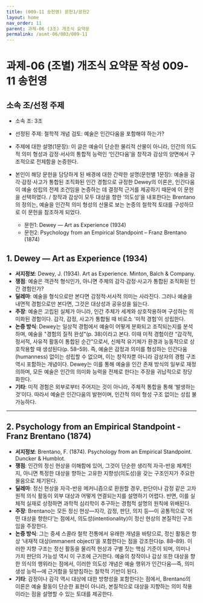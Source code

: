 ```yaml
---
title: (009-11 송헌영) 문헌1/문헌2
layout: home
nav_order: 11
parent: 과제-06 (3조) 개조식 요약문
permalink: /asmt-06/003/009-11
---
```


# 과제-06 (조별) 개조식 요약문 작성 009-11 송헌영

## 소속 조/선정 주제

- 소속 조: 3조
- 선정된 주제: 철학적 개념 검토: 예술은 인간다움을 포함해야 하는가? 
- 주제에 대한 설명(1문장): 이 글은 예술이 단순한 물리적 산물이 아니라, 인간의 의도적 의미 형성과 감정·서사의 통합적 능력인 ‘인간다움’을 창작과 감상의 양면에서 구조적으로 전제함을 논증한다.
- 본인이 해당 문헌을 담당하게 된 배경에 대한 간략한 설명(문헌별 1문장): 예술을 감각·감정·사고가 통합된 조직화된 인간 경험으로 규정한 Dewey의 이론은, 인간다움이 예술 성립의 전제 조건임을 논증하는 데 결정적 근거를 제공하기 때문에 이 문헌을 선택하였다. / 창작과 감상이 모두 대상을 향한 ‘의도성’을 내포한다는 Brentano의 정의는, 예술을 인간적 의미 형성의 산물로 보는 논증의 철학적 토대를 구성하므로 이 문헌을 참조하게 되었다.
 
  - 문헌1: Dewey — Art as Experience (1934)
  - 문헌2: Psychology from an Empirical Standpoint – Franz Brentano (1874)

## 1. Dewey — Art as Experience (1934)

- **서지정보**: Dewey, J. (1934). Art as Experience. Minton, Balch & Company.
- **쟁점**: 예술은 객관적 형식인가, 아니면 주체의 감각·감정·사고가 통합된 조직화된 인간 경험인가?
- **딜레마**: 예술을 형식으로만 본다면 감정적·서사적 의미는 사라진다. 그러나 예술을 내면적 경험으로만 본다면, 그것은 대상성과 공유성을 잃는다.
- **주장**: 예술은 고립된 실체가 아니라, 인간 주체가 세계와 상호작용하며 구성하는 의미화된 경험이다. 감각, 감정, 사고가 통합될 때 비로소 '미적 경험'이 성립한다.
- **논증 방식**: Dewey는 일상적 경험에서 예술이 어떻게 분화되고 조직되는지를 분석하며, 예술을 "경험의 질적 완성"(p. 38)이라고 본다. 이때 미적 경험이란 “감각적, 정서적, 사유적 활동이 통합된 순간”으로서, 신체적 유기체가 환경과 능동적으로 상호작용할 때 생성된다(p. 58–59). 즉, 예술은 감정과 의미를 형성하는 인간다움(humanness) 없이는 성립할 수 없으며, 이는 창작자뿐 아니라 감상자의 경험 구조 역시 포함하는 개념이다. Dewey는 이를 통해 예술을 인간 존재 방식의 일부로 재정의하며, 모든 예술은 인간의 의미화 능력을 전제로 한다는 주장을 귀납적으로 정당화한다.
- **기타**: 미적 경험은 외부로부터 주어지는 것이 아니라, 주체적 통합을 통해 ‘발생하는 것’이다. 따라서 예술은 인간다움의 발현이며, 인간적 의미 형성 구조 없이는 성립 불가능하다.

---

## 2. Psychology from an Empirical Standpoint - Franz Brentano (1874)

- **서지정보**: Brentano, F. (1874). Psychology from an Empirical Standpoint. Duncker & Humblot.
- **쟁점**: 인간의 정신 현상을 이해함에 있어, 그것이 단순한 생리적 자극-반응 체계인지, 아니면 특정한 대상을 향하는 고유한 지향성(의도성)을 갖는 구조인지가 주요한 물음으로 제기된다.
- **딜레마**: 정신 현상을 자극-반응 메커니즘으로 환원할 경우, 판단이나 감정 같은 고차원적 의식 활동이 외부 대상과 어떻게 연결되는지를 설명하기 어렵다. 반면, 이를 실체적 실재로 상정하면 과학적 심리학이 추구하는 경험적 설명의 원칙에 위배된다.
- **주장**: Brentano는 모든 정신 현상—지각, 감정, 판단, 의지 등—이 공통적으로 ‘어떤 대상을 향한다’는 점에서, 의도성(intentionality)이 정신 현상의 본질적인 구조임을 주장한다.
- **논증 방식**:  그는 중세 스콜라 철학 전통에서 유래한 개념을 바탕으로, 정신 활동은 항상 ‘내재적 대상(immanent object)’을 포함한다는 점을 강조한다(p. 88–89). 이러한 지향 구조는 정신 활동을 물리적 현상과 구별 짓는 핵심 기준이 되며, 의미나 가치 판단의 가능성 역시 이 구조에 근거한다. 예술의 창작이나 감상 또한 대상을 향한 의식의 행위라는 점에서, 이러한 의도성 개념은 예술 행위가 인간다움—즉, 의미 생성 능력—에 근거함을 뒷받침하는 철학적 기반이 된다.
- **기타**: 감정이나 감각 역시 대상에 대한 방향성을 포함한다는 점에서, Brentano의 이론은 예술 활동이 단순한 표현이 아니라, 본질적으로 대상을 지향하는 의미 작용이라는 점을 설명할 수 있는 토대를 제공한다.



